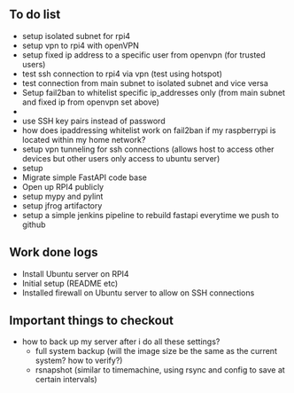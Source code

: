 ## To do list

- setup isolated subnet for rpi4
- setup vpn to rpi4 with openVPN
- setup fixed ip address to a specific user from openvpn (for trusted users)
- test ssh connection to rpi4 via vpn (test using hotspot)
- test connection from main subnet to isolated subnet and vice versa
- Setup fail2ban to whitelist specific ip_addresses only (from main subnet and fixed ip from openvpn set above)
-
- use SSH key pairs instead of password
- how does ipaddressing whitelist work on fail2ban if my raspberrypi is located within my home network?
- setup vpn tunneling for ssh connections (allows host to access other devices but other users only access to ubuntu server)
- setup
- Migrate simple FastAPI code base
- Open up RPI4 publicly
- setup mypy and pylint
- setup jfrog artifactory
- setup a simple jenkins pipeline to rebuild fastapi everytime we push to github

## Work done logs

- Install Ubuntu server on RPI4
- Initial setup (README etc)
- Installed firewall on Ubuntu server to allow on SSH connections



## Important things to checkout
- how to back up my server after i do all these settings?
    - full system backup (will the image size be the same as the current system? how to verify?)
    - rsnapshot (similar to timemachine, using rsync and config to save at certain intervals)